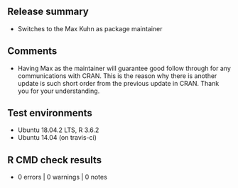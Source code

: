 ## Release summary

* Switches to the Max Kuhn as package maintainer

## Comments

* Having Max as the maintainer will guarantee good follow through for any communications with CRAN.  This is the reason why there is another update is such short order from the previous update in CRAN.  Thank you for your understanding.

## Test environments

* Ubuntu 18.04.2 LTS, R 3.6.2
* Ubuntu 14.04 (on travis-ci)

## R CMD check results
* 0 errors | 0 warnings | 0 notes

